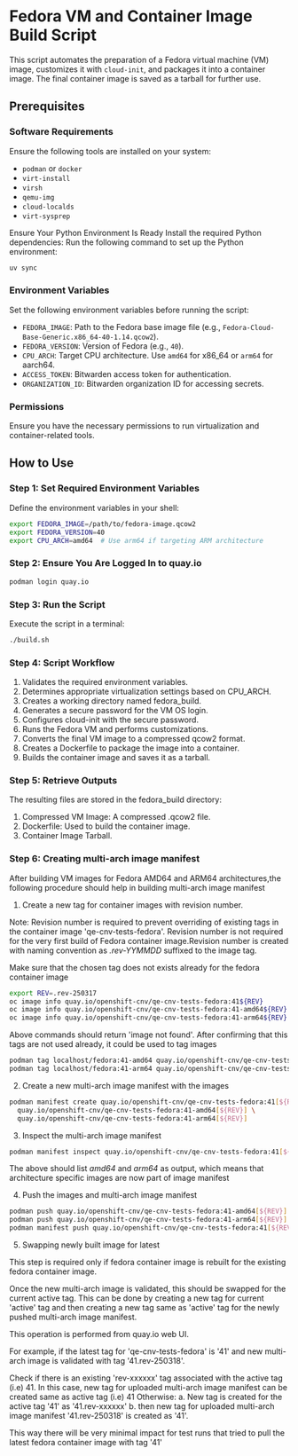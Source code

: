 # Fedora VM and Container Image Build Script

This script automates the preparation of a Fedora virtual machine (VM) image, customizes it with `cloud-init`,
and packages it into a container image.
The final container image is saved as a tarball for further use.

## Prerequisites

### Software Requirements
Ensure the following tools are installed on your system:
- `podman` or `docker`
- `virt-install`
- `virsh`
- `qemu-img`
- `cloud-localds`
- `virt-sysprep`

Ensure Your Python Environment Is Ready
Install the required Python dependencies: Run the following command to set up the Python environment:
```bash
uv sync
```

### Environment Variables
Set the following environment variables before running the script:
- `FEDORA_IMAGE`: Path to the Fedora base image file (e.g., `Fedora-Cloud-Base-Generic.x86_64-40-1.14.qcow2`).
- `FEDORA_VERSION`: Version of Fedora (e.g., `40`).
- `CPU_ARCH`: Target CPU architecture. Use `amd64` for x86_64 or `arm64` for aarch64.
- `ACCESS_TOKEN`: Bitwarden access token for authentication.
- `ORGANIZATION_ID`: Bitwarden organization ID for accessing secrets.

### Permissions
Ensure you have the necessary permissions to run virtualization and container-related tools.

## How to Use

### Step 1: Set Required Environment Variables
Define the environment variables in your shell:
```bash
export FEDORA_IMAGE=/path/to/fedora-image.qcow2
export FEDORA_VERSION=40
export CPU_ARCH=amd64  # Use arm64 if targeting ARM architecture
```

### Step 2: Ensure You Are Logged In to quay.io
```bash
podman login quay.io
```

### Step 3: Run the Script
Execute the script in a terminal:
```bash
./build.sh
```

### Step 4: Script Workflow
1. Validates the required environment variables.
2. Determines appropriate virtualization settings based on CPU_ARCH.
3. Creates a working directory named fedora_build.
4. Generates a secure password for the VM OS login.
5. Configures cloud-init with the secure password.
6. Runs the Fedora VM and performs customizations.
7. Converts the final VM image to a compressed qcow2 format.
8. Creates a Dockerfile to package the image into a container.
9. Builds the container image and saves it as a tarball.

### Step 5: Retrieve Outputs
The resulting files are stored in the fedora_build directory:
1. Compressed VM Image: A compressed .qcow2 file.
2. Dockerfile: Used to build the container image.
3. Container Image Tarball.

### Step 6: Creating multi-arch image manifest
After building VM images for Fedora AMD64 and ARM64 architectures,the
following procedure should help in building multi-arch image manifest

1. Create a new tag for container images with revision number.

Note: Revision number is required to prevent overriding of existing tags
in the container image 'qe-cnv-tests-fedora'. Revision number is not
required for the very first build of Fedora container image.Revision 
number is created with naming convention as *.rev-YYMMDD* suffixed to 
the image tag.

Make sure that the chosen tag does not exists already for the fedora
container image
```bash
export REV=.rev-250317
oc image info quay.io/openshift-cnv/qe-cnv-tests-fedora:41${REV}
oc image info quay.io/openshift-cnv/qe-cnv-tests-fedora:41-amd64${REV}
oc image info quay.io/openshift-cnv/qe-cnv-tests-fedora:41-arm64${REV}
```
Above commands should return 'image not found'. After confirming that this
tags are not used already, it could be used to tag images

```bash
podman tag localhost/fedora:41-amd64 quay.io/openshift-cnv/qe-cnv-tests-fedora:41-amd64[${REV}]
podman tag localhost/fedora:41-arm64 quay.io/openshift-cnv/qe-cnv-tests-fedora:41-arm64[${REV}]
```

2. Create a new multi-arch image manifest with the images
```bash
podman manifest create quay.io/openshift-cnv/qe-cnv-tests-fedora:41[${REV}] \
  quay.io/openshift-cnv/qe-cnv-tests-fedora:41-amd64[${REV}] \
  quay.io/openshift-cnv/qe-cnv-tests-fedora:41-arm64[${REV}]
```

3. Inspect the multi-arch image manifest
```bash
podman manifest inspect quay.io/openshift-cnv/qe-cnv-tests-fedora:41[${REV}] | jq '.manifests[]|."platform"|."architecture"'
```
The above should list *amd64* and *arm64* as output, which means that architecture specific images are now part of image
manifest

4. Push the images and multi-arch image manifest
```bash
podman push quay.io/openshift-cnv/qe-cnv-tests-fedora:41-amd64[${REV}]
podman push quay.io/openshift-cnv/qe-cnv-tests-fedora:41-arm64[${REV}]
podman manifest push quay.io/openshift-cnv/qe-cnv-tests-fedora:41[${REV}] --all --format=v2s2
```

5. Swapping newly built image for latest

This step is required only if fedora container image is rebuilt for the
existing fedora container image.

Once the new multi-arch image is validated, this should be swapped for the
current active tag. This can be done by creating a new tag for current 'active'
tag and then creating a new tag same as 'active' tag for the newly pushed
multi-arch image manifest.

This operation is performed from quay.io web UI.

For example, if the latest tag for 'qe-cnv-tests-fedora' is '41'
and new multi-arch image is validated with tag '41.rev-250318'.

Check if there is an existing 'rev-xxxxxx' tag associated with the active tag (i.e) 41.
In this case, new tag for uploaded multi-arch image manifest can be created same 
as active tag (i.e) 41
Otherwise:
a. New tag is created for the active tag '41' as '41.rev-xxxxxx'
b. then new tag for uploaded multi-arch image manifest '41.rev-250318' is created as '41'.

This way there will be very minimal impact for test runs that
tried to pull the latest fedora container image with tag '41'
